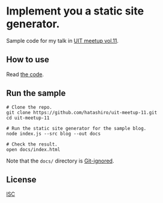 # Implement you a static site generator.

Sample code for my talk in
[UIT meetup vol.11](https://uit.connpass.com/event/197740/).

## How to use

Read [the code](index.js).

## Run the sample

```shell
# Clone the repo.
git clone https://github.com/hatashiro/uit-meetup-11.git
cd uit-meetup-11

# Run the static site generator for the sample blog.
node index.js --src blog --out docs

# Check the result.
open docs/index.html
```

Note that the `docs/` directory is [Git-ignored](.gitignore).

## License

[ISC](LICENSE)
